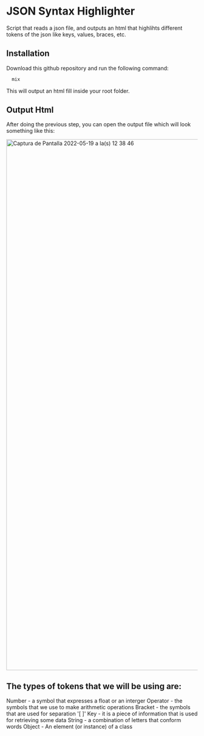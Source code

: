 
# JSON Syntax Highlighter

Script that reads a json file, and outputs an html that highlihts different tokens of the json 
like keys, values, braces, etc.

## Installation

Download this github repository and run the
following command:

```bash
  mix
```

This will output an html fill inside your root folder.


    
## Output Html

After doing the previous step, you can open the output file
which will look something like this:

<img width="1400" alt="Captura de Pantalla 2022-05-19 a la(s) 12 38 46" src="https://user-images.githubusercontent.com/57450093/169363163-edac3b4b-ad44-4bed-bcc7-864aef15a589.png">


## The types of tokens that we will be using are:

Number - a symbol that expresses a float or an interger
Operator - the symbols that we use to make arithmetic operations
Bracket - the symbols that are used for separation '[ ]'
Key - it is a piece of information that is used for retrieving some data
String - a combination of letters that conform words
Object -  An element (or instance) of a class